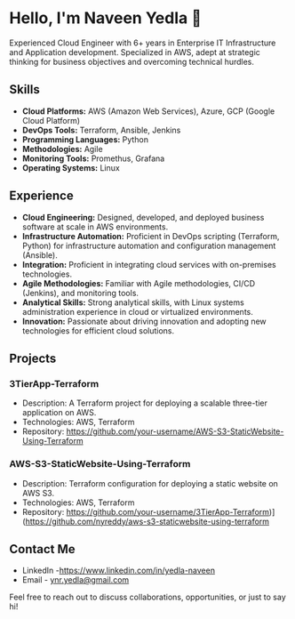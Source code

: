 # Hello, I'm Naveen Yedla 👋

Experienced Cloud Engineer with 6+ years in Enterprise IT Infrastructure and Application development. Specialized in AWS, adept at strategic thinking for business objectives and overcoming technical hurdles. 

## Skills

- **Cloud Platforms:** AWS (Amazon Web Services), Azure, GCP (Google Cloud Platform)
- **DevOps Tools:** Terraform, Ansible, Jenkins
- **Programming Languages:** Python
- **Methodologies:** Agile
- **Monitoring Tools:** Promethus, Grafana
- **Operating Systems:** Linux

## Experience

- **Cloud Engineering:** Designed, developed, and deployed business software at scale in AWS environments.
- **Infrastructure Automation:** Proficient in DevOps scripting (Terraform, Python) for infrastructure automation and configuration management (Ansible).
- **Integration:** Proficient in integrating cloud services with on-premises technologies.
- **Agile Methodologies:** Familiar with Agile methodologies, CI/CD (Jenkins), and monitoring tools.
- **Analytical Skills:** Strong analytical skills, with Linux systems administration experience in cloud or virtualized environments.
- **Innovation:** Passionate about driving innovation and adopting new technologies for efficient cloud solutions.

## Projects

### 3TierApp-Terraform 

- Description: A Terraform project for deploying a scalable three-tier application on AWS.
- Technologies: AWS, Terraform
- Repository: https://github.com/your-username/AWS-S3-StaticWebsite-Using-Terraform

### AWS-S3-StaticWebsite-Using-Terraform

- Description: Terraform configuration for deploying a static website on AWS S3.
- Technologies: AWS, Terraform
- Repository: https://github.com/your-username/3TierApp-Terraform)](https://github.com/nyreddy/aws-s3-staticwebsite-using-terraform


## Contact Me

- LinkedIn -https://www.linkedin.com/in/yedla-naveen
- Email - ynr.yedla@gmail.com

Feel free to reach out to discuss collaborations, opportunities, or just to say hi!
